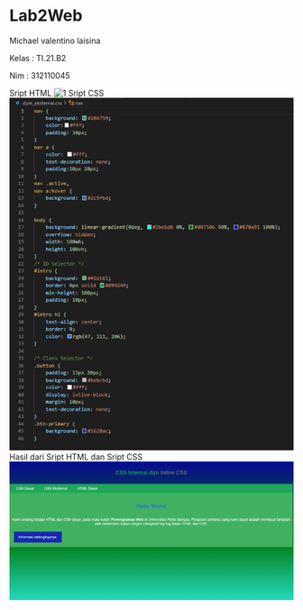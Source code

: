 # Lab2Web
<P>Michael valentino laisina </p>
<p>Kelas : TI.21.B2</P>
<p>Nim : 312110045 </p>

Sript HTML 
![1](img/ss1.png)
Sript CSS
![2](img/css1.png)
Hasil dari Sript HTML dan Sript CSS
![3](img/hasil2.png)


